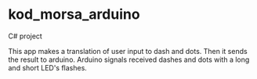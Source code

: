 # kod_morsa_arduino

C# project

This app makes a translation of user input to dash and dots. 
Then it sends the result to arduino.
Arduino signals received dashes and dots with a long and short LED's flashes.
